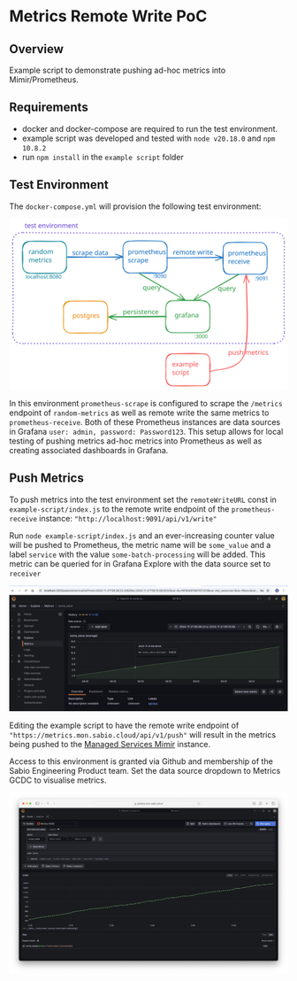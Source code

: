 # Metrics Remote Write PoC

## Overview

Example script to demonstrate pushing ad-hoc metrics into Mimir/Prometheus.

## Requirements

- docker and docker-compose are required to run the test environment.
- example script was developed and tested with `node v20.18.0` and `npm 10.8.2`
- run `npm install` in the `example script` folder

## Test Environment

The `docker-compose.yml` will provision the following test environment:

![docker compose test environment consisting of random metrics generator, two prometheus instances, grafana, and postgres](doc-images/remote-write-poc-min2.svg "Test Environment")

In this environment `prometheus-scrape` is configured to scrape the `/metrics` endpoint of `random-metrics` as well as remote write the same metrics to `prometheus-receive`. Both of these Prometheus instances are data sources in Grafana `user: admin, password: Password123`. This setup allows for local testing of pushing metrics ad-hoc metrics into Prometheus as well as creating associated dashboards in Grafana.

## Push Metrics

To push metrics into the test environment set the `remoteWriteURL` const in `example-script/index.js` to the remote write endpoint of the `prometheus-receive` instance: `"http://localhost:9091/api/v1/write"`

Run `node example-script/index.js` and an ever-increasing counter value will be pushed to Prometheus, the metric name will be `some_value` and a label `service` with the value `some-batch-processing` will be added. This metric can be queried for in Grafana Explore with the data source set to `receiver`

![grafana visualisation of the sample metric added via remote write](doc-images/some-value-metric.png "some_value metric in Grafana")

Editing the example script to have the remote write endpoint of `"https://metrics.mon.sabio.cloud/api/v1/push"` will result in the metrics being pushed to the [Managed Services Mimir](https://grafana.mon.sabio.cloud) instance.

Access to this environment is granted via Github and membership of the Sabio Engineering Product team. Set the data source dropdown to Metrics GCDC to visualise metrics.

![grafana visualisation of the sample metric added to Mimir via remote write](doc-images/some-value-mimir.png "some_value metric in Grafana/Mimir")
